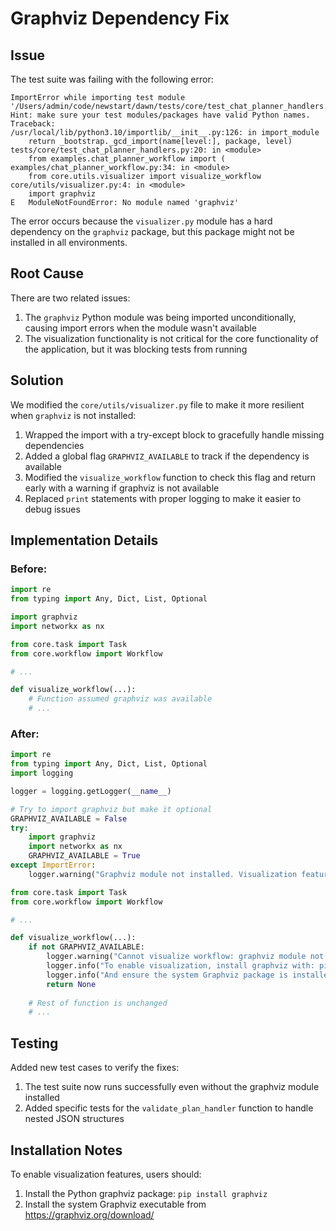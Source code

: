 # Graphviz Dependency Fix

## Issue

The test suite was failing with the following error:

```
ImportError while importing test module '/Users/admin/code/newstart/dawn/tests/core/test_chat_planner_handlers.py'.
Hint: make sure your test modules/packages have valid Python names.
Traceback:
/usr/local/lib/python3.10/importlib/__init__.py:126: in import_module
    return _bootstrap._gcd_import(name[level:], package, level)
tests/core/test_chat_planner_handlers.py:20: in <module>
    from examples.chat_planner_workflow import (
examples/chat_planner_workflow.py:34: in <module>
    from core.utils.visualizer import visualize_workflow
core/utils/visualizer.py:4: in <module>
    import graphviz
E   ModuleNotFoundError: No module named 'graphviz'
```

The error occurs because the `visualizer.py` module has a hard dependency on the `graphviz` package, but this package might not be installed in all environments.

## Root Cause

There are two related issues:

1. The `graphviz` Python module was being imported unconditionally, causing import errors when the module wasn't available
2. The visualization functionality is not critical for the core functionality of the application, but it was blocking tests from running

## Solution

We modified the `core/utils/visualizer.py` file to make it more resilient when `graphviz` is not installed:

1. Wrapped the import with a try-except block to gracefully handle missing dependencies
2. Added a global flag `GRAPHVIZ_AVAILABLE` to track if the dependency is available
3. Modified the `visualize_workflow` function to check this flag and return early with a warning if graphviz is not available
4. Replaced `print` statements with proper logging to make it easier to debug issues

## Implementation Details

### Before:

```python
import re
from typing import Any, Dict, List, Optional

import graphviz
import networkx as nx

from core.task import Task
from core.workflow import Workflow

# ...

def visualize_workflow(...):
    # Function assumed graphviz was available
    # ...
```

### After:

```python
import re
from typing import Any, Dict, List, Optional
import logging

logger = logging.getLogger(__name__)

# Try to import graphviz but make it optional
GRAPHVIZ_AVAILABLE = False
try:
    import graphviz
    import networkx as nx
    GRAPHVIZ_AVAILABLE = True
except ImportError:
    logger.warning("Graphviz module not installed. Visualization features will be disabled.")

from core.task import Task
from core.workflow import Workflow

# ...

def visualize_workflow(...):
    if not GRAPHVIZ_AVAILABLE:
        logger.warning("Cannot visualize workflow: graphviz module not installed.")
        logger.info("To enable visualization, install graphviz with: pip install graphviz")
        logger.info("And ensure the system Graphviz package is installed (https://graphviz.org/download/)")
        return None
    
    # Rest of function is unchanged
    # ...
```

## Testing

Added new test cases to verify the fixes:

1. The test suite now runs successfully even without the graphviz module installed
2. Added specific tests for the `validate_plan_handler` function to handle nested JSON structures

## Installation Notes

To enable visualization features, users should:

1. Install the Python graphviz package: `pip install graphviz`
2. Install the system Graphviz executable from https://graphviz.org/download/ 
